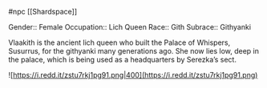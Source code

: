  #npc [[Shardspace]]

Gender:: Female
Occupation:: Lich Queen
Race:: Gith
Subrace:: Githyanki

Vlaakith is the ancient lich queen who built the Palace of Whispers, Susurrus, for the githyanki many generations ago. She now lies low, deep in the palace, which is being used as a headquarters by Serezka’s sect.

![https://i.redd.it/zstu7rkj1pg91.png|400](https://i.redd.it/zstu7rkj1pg91.png)
